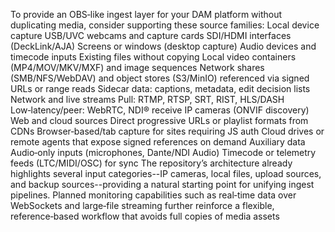 To provide an OBS‑like ingest layer for your DAM platform without duplicating media, consider supporting these source families:
Local device capture
USB/UVC webcams and capture cards
SDI/HDMI interfaces (DeckLink/AJA)
Screens or windows (desktop capture)
Audio devices and timecode inputs
Existing files without copying
Local video containers (MP4/MOV/MKV/MXF) and image sequences
Network shares (SMB/NFS/WebDAV) and object stores (S3/MinIO) referenced via signed URLs or range reads
Sidecar data: captions, metadata, edit decision lists
Network and live streams
Pull: RTMP, RTSP, SRT, RIST, HLS/DASH
Low‑latency/peer: WebRTC, NDI® receive
IP cameras (ONVIF discovery)
Web and cloud sources
Direct progressive URLs or playlist formats from CDNs
Browser‑based/tab capture for sites requiring JS auth
Cloud drives or remote agents that expose signed references on demand
Auxiliary data
Audio‑only inputs (microphones, Dante/NDI Audio)
Timecode or telemetry feeds (LTC/MIDI/OSC) for sync
The repository’s architecture already highlights several input categories--IP cameras, local files, upload sources, and backup sources--providing a natural starting point for unifying ingest pipelines. Planned monitoring capabilities such as real‑time data over WebSockets and large‑file streaming further reinforce a flexible, reference‑based workflow that avoids full copies of media assets